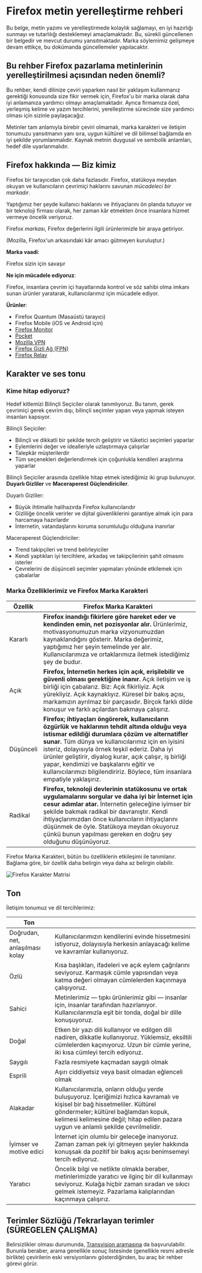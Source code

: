 # Firefox metin yerelleştirme rehberi

Bu belge, metin yazımı ve yerelleştirmede kolaylık sağlamayı, en iyi hazırlığı sunmayı ve tutarlılığı desteklemeyi amaçlamaktadır. Bu, sürekli güncellenen bir belgedir ve mevcut durumu yansıtmaktadır. Marka söylemimiz gelişmeye devam ettikçe, bu dokümanda güncellemeler yapılacaktır.

## Bu rehber Firefox pazarlama metinlerinin yerelleştirilmesi açısından neden önemli?

Bu rehber, kendi dilinize çeviri yaparken nasıl bir yaklaşım kullanmanız gerektiği konusunda size fikir vermek için, Firefox'u bir marka olarak daha iyi anlamanıza yardımcı olmayı amaçlamaktadır. Ayrıca firmamıza özel, yerleşmiş kelime ve yazım tercihlerini, yerelleştirme sürecinde size yardımcı olması için sizinle paylaşacağız.

Metinler tam anlamıyla birebir çeviri olmamalı, marka karakteri ve iletişim tonumuzu yansıtmanın yanı sıra, uygun kültürel ve dil bilimsel bağlamda en iyi şekilde yorumlanmalıdır. Kaynak metnin duygusal ve sembolik anlamları, hedef dile uyarlanmalıdır.

## Firefox hakkında — Biz kimiz

Firefox bir tarayıcıdan çok daha fazlasıdır. Firefox, statükoya meydan okuyan ve kullanıcıların çevrimiçi haklarını savunan *mücadeleci bir markadır*.

Yaptığımız her şeyde kullanıcı haklarını ve ihtiyaçlarını ön planda tutuyor ve bir teknoloji firması olarak, her zaman kâr etmekten önce insanlara hizmet vermeye öncelik veriyoruz.

Firefox *markası*, Firefox değerlerini ilgili ürünlerimizle bir araya getiriyor.

(Mozilla, Firefox'un arkasındaki kâr amacı gütmeyen kuruluştur.)

**Marka vaadi**:

Firefox sizin için savaşır

**Ne için mücadele ediyoruz**:

Firefox, insanlara çevrim içi hayatlarında kontrol ve söz sahibi olma imkanı sunan ürünler yaratarak, kullanıcılarımız için mücadele ediyor.

**Ürünler**:

* Firefox Quantum (Masaüstü tarayıcı)
* Firefox Mobile (iOS ve Android için)
* [Firefox Monitor](https://monitor.firefox.com/)
* [Pocket](https://play.google.com/store/apps/)
* [Mozilla VPN](https://vpn.mozilla.org/)
* [Firefox Gizli Ağ (FPN)](https://fpn.firefox.com/)
* [Firefox Relay](https://relay.firefox.com/)

## Karakter ve ses tonu

### Kime hitap ediyoruz?

Hedef kitlemizi Bilinçli Seçiciler olarak tanımlıyoruz. Bu tanım, gerek çevrimiçi gerek çevrim dışı, bilinçli seçimler yapan veya yapmak isteyen insanları kapsıyor.

Bilinçli Seçiciler:

* Bilinçli ve dikkatli bir şekilde tercih geliştirir ve tüketici seçimleri yaparlar
* Eylemlerini değer ve idealleriyle uzlaştırmaya çalışırlar
* Talepkâr müşterilerdir
* Tüm seçenekleri değerlendirmek için çoğunlukla kendileri araştırma yaparlar

Bilinçli Seçiciler arasında özellikle hitap etmek istediğimiz iki grup bulunuyor. **Duyarlı Gizliler** ve **Maceraperest Güçlendiriciler**.

Duyarlı Gizliler:

* Büyük ihtimalle halihazırda Firefox kullanıcılarıdır
* Gizliliğe öncelik verirler ve dijital güvenliklerini garantiye almak için para harcamaya hazırlardır
* İnternetin, vatandaşlarını koruma sorumluluğu olduğuna inanırlar

Maceraperest Güçlendiriciler:

* Trend takipçileri ve trend belirleyiciler
* Kendi yaptıkları iyi tercihlere, arkadaş ve takipçilerinin şahit olmasını isterler
* Çevrelerini de düşünceli seçimler yapmaları yönünde etkilemek için çabalarlar

### Marka Özelliklerimiz ve Firefox Marka Karakteri

| **Özellik** |                                                                                                                                                                                                              **Firefox Marka Karakteri**                                                                                                                                                                                                              |
|-------------|-------------------------------------------------------------------------------------------------------------------------------------------------------------------------------------------------------------------------------------------------------------------------------------------------------------------------------------------------------------------------------------------------------------------------------------------------------|
| Kararlı     | **Firefox inandığı fikirlere göre hareket eder ve kendinden emin, net pozisyonlar alır.** Ürünlerimiz, motivasyonumuzun marka vizyonumuzdan kaynaklandığını gösterir. Marka değerimiz, yaptığımız her şeyin temelinde yer alır. Kullanıcılarımıza ve ortaklarımıza iletmek istediğimiz şey de budur.                                                                                                                                                  |
| Açık        | **Firefox, İnternetin herkes için açık, erişilebilir ve güvenli olması gerektiğine inanır.** Açık iletişim ve iş birliği için çabalarız. Biz: Açık fikirliyiz. Açık yürekliyiz. Açık kaynaklıyız. Küresel bir bakış açısı, markamızın ayrılmaz bir parçasıdır. Birçok farklı dilde konuşur ve farklı açılardan bakmaya çalışırız.                                                                                                                     |
| Düşünceli   | **Firefox; ihtiyaçları öngörerek, kullanıcıların özgürlük ve haklarının tehdit altında olduğu veya istismar edildiği durumlara çözüm ve alternatifler sunar.** Tüm dünya ve kullanıcılarımız için en iyisini isteriz, dolayısıyla örnek teşkil ederiz. Daha iyi ürünler geliştirir, diyalog kurar, açık çalışır, iş birliği yapar, kendimizi ve başkalarını eğitir ve kullanıcılarımızı bilgilendiririz. Böylece, tüm insanlara empatiyle yaklaşırız. |
| Radikal     | **Firefox, teknoloji devlerinin statükosunu ve ortak uygulamalarını sorgular ve daha iyi bir İnternet için cesur adımlar atar.** İnternetin geleceğine iyimser bir şekilde bakmak radikal bir davranıştır. Kendi ihtiyaçlarımızdan önce kullanıcıların ihtiyaçlarını düşünmek de öyle. Statükoya meydan okuyoruz çünkü bunun yapılması gereken en doğru şey olduğunu düşünüyoruz.                                                                     |

Firefox Marka Karakteri, bütün bu özelliklerin etkileşimi ile tanımlanır. Bağlama göre, bir özellik daha belirgin veya daha az belirgin olabilir.

![Firefox Karakter Matrisi](../images/firefox_marketing/firefox_personality_en.png)

## Ton

İletişim tonumuz ve dil tercihlerimiz:

|               Ton                |                                                                                                                                                                                                                                                              |
|----------------------------------|--------------------------------------------------------------------------------------------------------------------------------------------------------------------------------------------------------------------------------------------------------------|
| Doğrudan, net, anlaşılması kolay | Kullanıcılarımızın kendilerini evinde hissetmesini istiyoruz, dolayısıyla herkesin anlayacağı kelime ve kavramlar kullanıyoruz.                                                                                                                              |
| Özlü                             | Kısa başlıkları, ifadeleri ve açık eylem çağrılarını seviyoruz.  Karmaşık cümle yapısından veya katma değeri olmayan cümlelerden kaçınmaya çalışıyoruz.                                                                                                      |
| Sahici                           | Metinlerimiz — tıpkı ürünlerimiz gibi — insanlar için, insanlar tarafından hazırlanıyor. Kullanıcılarımızla eşit bir tonda, doğal bir dille konuşuyoruz.                                                                                                     |
| Doğal                            | Etken bir yazı dili kullanıyor ve edilgen dili nadiren, dikkatle kullanıyoruz. Yüklemsiz, eksiltili cümlelerden kaçınıyoruz. Uzun bir cümle yerine, iki kısa cümleyi tercih ediyoruz.                                                                        |
| Saygılı                          | Fazla resmiyete kaçmadan saygılı olmak                                                                                                                                                                                                                       |
| Esprili                          | Aşırı ciddiyetsiz veya basit olmadan eğlenceli olmak                                                                                                                                                                                                         |
| Alakadar                         | Kullanıcılarımızla, onların olduğu yerde buluşuyoruz. İçeriğimizi hızlıca kavramalı ve kişisel bir bağ hissetmeliler. Kültürel göndermeler; kültürel bağlamdan kopuk, kelimesi kelimesine değil; hitap edilen pazara uygun ve anlamlı şekilde çevrilmelidir. |
| İyimser ve motive edici          | İnternet için olumlu bir geleceğe inanıyoruz. Zaman zaman pek iyi gitmeyen şeyler hakkında konuşsak da pozitif bir bakış açısı benimsemeyi tercih ediyoruz.                                                                                                  |
| Yaratıcı                         | Öncelik bilgi ve netlikte olmakla beraber, metinlerimizde yaratıcı ve ilginç bir dil kullanmayı seviyoruz. Kulağa hiçbir zaman sıradan ve sıkıcı gelmek istemeyiz. Pazarlama kalıplarından kaçınmaya çalışırız.                                              |

## Terimler Sözlüğü /Tekrarlayan terimler (SÜREGELEN ÇALIŞMA)

Belirsizlikler olması durumunda, [Transvision aramasına](https://transvision.mozfr.org/) da başvurulabilir. Bununla beraber, arama genellikle sonuç listesinde (genellikle resmi adresle birlikte) çevirilerin eski versiyonlarını gösterdiğinden, bu araç bir rehber görevi görür.
